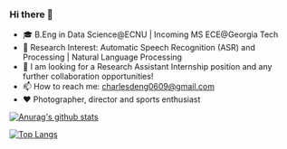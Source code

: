 ### Hi there 👋 

- 🎓 B.Eng in Data Science@ECNU | Incoming MS ECE@Georgia Tech
- 📝 Research Interest: Automatic Speech Recognition (ASR) and Processing | Natural Language Processing
- 👯 I am looking for a Research Assistant Internship position and any further collaboration opportunities!
- 📫 How to reach me: charlesdeng0609@gmail.com
- ❤️ Photographer, director and sports enthusiast

[![Anurag's github stats](https://github-readme-stats.vercel.app/api?username=CharlesDDDD&count_private=true&show_icons=true&theme=algolia)](https://github.com/anuraghazra/github-readme-stats)
<!--
**CharlesDDDD/CharlesDDDD** is a ✨ _special_ ✨ repository because its `README.md` (this file) appears on your GitHub profile.

Here are some ideas to get you started:

- 🔭 I’m currently working on ...
- 🌱 I’m currently learning 
- 👯 I’m looking to collaborate on ...
- 🤔 I’m looking for help with ...
- 💬 Ask me about ...
- 📫 How to reach me: 
- 😄 Pronouns: ...
- ⚡ Fun fact: ...
-->
[![Top Langs](https://github-readme-stats.vercel.app/api/top-langs/?username=CharlesDDDD&theme=algolia&layout=compact)](https://github.com/anuraghazra/github-readme-stats)

